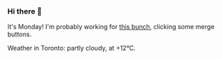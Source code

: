 ### Hi there :wave:

It's Monday! I'm probably working for [this bunch](https://github.com/kohofinancial), clicking some merge buttons.

Weather in Toronto: partly cloudy, at +12°C.
